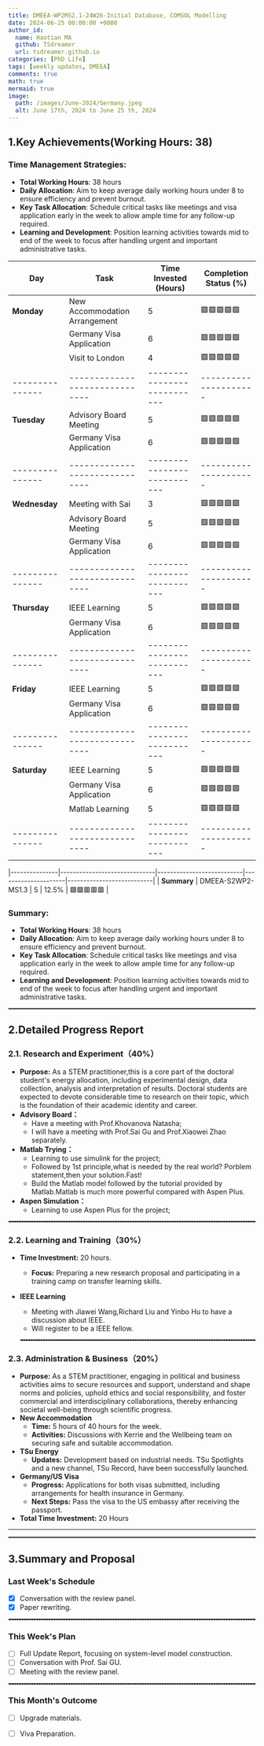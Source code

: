 ```yaml
---
title: DMEEA-WP2MS2.1-24W26-Initial Database, COMSOL Modelling
date: 2024-06-25 00:00:00 +0000
author_id:
  name: Haotian MA
  github: TSdreamer
  url: tsdreamer.github.io
categories: [PhD Life]
tags: [weekly updates, DMEEA]
comments: true
math: true
mermaid: true
image:
  path: /images/June-2024/Germany.jpeg
  alt: June 17th, 2024 to June 25 th, 2024
---
```


## 1.Key Achievements(Working Hours: 38)
### Time Management Strategies:
- **Total Working Hours**: 38 hours
- **Daily Allocation**: Aim to keep average daily working hours under 8 to ensure efficiency and prevent burnout.
- **Key Task Allocation**: Schedule critical tasks like meetings and visa application early in the week to allow ample time for any follow-up required.
- **Learning and Development**: Position learning activities towards mid to end of the week to focus after handling urgent and important administrative tasks.

| **Day**       | **Task**                     | **Time Invested (Hours)** | **Completion Status (%)** |
|---------------|------------------------------|---------------------------|---------------------------|
| **Monday**    | New Accommodation Arrangement| 5                         |🟩🟩🟩🟩🟩               |
|               | Germany Visa Application     | 6                         |🟩🟩🟩🟩🟩               |
|               | Visit to London              | 4                         |🟩🟩🟩🟩🟩                     |
|---------------|------------------------------|---------------------------|---------------------|---------------------------|
| **Tuesday**   | Advisory Board Meeting       | 5                         |🟩🟩🟩🟩🟩                |
|               | Germany Visa Application     | 6                         |🟩🟩🟩🟩🟩             |
|---------------|------------------------------|---------------------------|---------------------|---------------------------|
| **Wednesday**      | Meeting with Sai             | 3                    |🟩🟩🟩🟩🟩                      |
|               | Advisory Board Meeting       | 5                         |🟩🟩🟩🟩🟩                |
|               | Germany Visa Application     | 6                         |🟩🟩🟩🟩🟩             |
|---------------|------------------------------|---------------------------|---------------------|---------------------------|
| **Thursday**      | IEEE Learning                | 5                     |🟩🟩🟩🟩🟩                |
|               | Germany Visa Application     | 6                         |🟩🟩🟩🟩🟩             |
|---------------|------------------------------|---------------------------|---------------------|---------------------------|
| **Friday**      | IEEE Learning                | 5                       |🟩🟩🟩🟩🟩               |
|               | Germany Visa Application     | 6                         |🟩🟩🟩🟩🟩             |
|---------------|------------------------------|---------------------------|---------------------|---------------------------|
| **Saturday**      | IEEE Learning                | 5                     |🟩🟩🟩🟩🟩                |
|               | Germany Visa Application     | 6                         |🟩🟩🟩🟩🟩             |
|               | Matlab Learning              | 5                         |🟩🟩🟩🟩🟩                |
|---------------|------------------------------|---------------------------|---------------------|---------------------------|

|---------------|------------------------------|---------------------------|---------------------|---------------------------|
| **Summary**  | DMEEA-S2WP2-MS1.3        | 5                         | 12.5%               | 🟩🟩🟥🟥🟥               |

### Summary:
- **Total Working Hours**: 38 hours
- **Daily Allocation**: Aim to keep average daily working hours under 8 to ensure efficiency and prevent burnout.
- **Key Task Allocation**: Schedule critical tasks like meetings and visa application early in the week to allow ample time for any follow-up required.
- **Learning and Development**: Position learning activities towards mid to end of the week to focus after handling urgent and important administrative tasks.

<hr style="border: 1px solid gray;">

## **2.Detailed Progress Report**
### **2.1. Research and Experiment（40%）**
- **Purpose:** As a STEM practitioner,this is a core part of the doctoral student's energy allocation, including experimental design, data collection, analysis and interpretation of results. Doctoral students are expected to devote considerable time to research on their topic, which is the foundation of their academic identity and career.
- **Advisory Board：**
  - Have a meeting with Prof.Khovanova Natasha;
  - I will have a meeting with Prof.Sai Gu and Prof.Xiaowei Zhao separately.
- **Matlab Trying：**
  - Learning to use simulink for the project;
  - Followed by 1st principle,what is needed by the real world? Porblem statement,then your solution.Fast!
  - Build the Matlab model followed by the tutorial provided by Matlab.Matlab is much more powerful compared with Aspen Plus.
- **Aspen Simulation：**
  - Learning to use Aspen Plus for the project;

<hr style="border: 1px dashed gray;">

### **2.2. Learning and Training（30%）**
- **Time Investment:** 20 hours.
  - **Focus:** Preparing a new research proposal and participating in a training camp on transfer learning skills.
- **IEEE Learning**
  - Meeting with Jiawei Wang,Richard Liu and Yinbo Hu to have a discussion about IEEE. 
  - Will register to be a IEEE fellow.

  <hr style="border: 1px dashed gray;">

### **2.3. Administration & Business（20%）**
- **Purpose:** As a STEM practitioner, engaging in political and business activities aims to secure resources and support, understand and shape norms and policies, uphold ethics and social responsibility, and foster commercial and interdisciplinary collaborations, thereby enhancing societal well-being through scientific progress.
- **New Accommodation**
  - **Time:** 5 hours of 40 hours for the week.
  - **Activities:** Discussions with Kerrie and the Wellbeing team on securing safe and suitable accommodation.
- **TSu Energy**
  - **Updates:** Development based on industrial needs. TSu Spotlights and a new channel, TSu Record, have been successfully launched.
- **Germany/US Visa**
  - **Progress:** Applications for both visas submitted, including arrangements for health insurance in Germany.
  - **Next Steps:** Pass the visa to the US embassy after receiving the passport.
- **Total Time Investment:** 20 Hours
---
<hr style="border: 1px solid gray;">

## **3.Summary and Proposal**
### **Last Week's Schedule**
- [x] Conversation with the review panel.
- [x] Paper rewriting.

<hr style="border: 1px dashed gray;">

### **This Week's Plan**
- [ ] Full Update Report, focusing on system-level model construction.
- [ ] Conversation with Prof. Sai GU.
- [ ] Meeting with the review panel.

<hr style="border: 1px dashed gray;">

### **This Month's Outcome**
- [ ] Upgrade materials.
- [ ] Viva Preparation.



